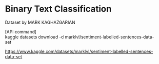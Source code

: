# Binary Text Classification

Dataset by MARK KAGHAZGARIAN

[API command]     
kaggle datasets download -d marklvl/sentiment-labelled-sentences-data-set

https://www.kaggle.com/datasets/marklvl/sentiment-labelled-sentences-data-set
